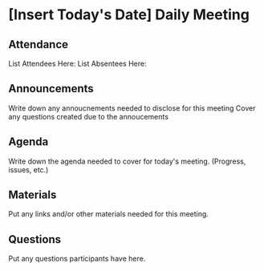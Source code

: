 # [Insert Today's Date] Daily Meeting

## Attendance
List Attendees Here:
List Absentees Here:

## Announcements
Write down any annoucnements needed to disclose for this meeting
Cover any questions created due to the annoucements

## Agenda
Write down the agenda needed to cover for today's meeting. (Progress, issues, etc.)

## Materials
Put any links and/or other materials needed for this meeting.

## Questions
Put any questions participants have here.


